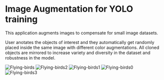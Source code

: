 # Image Augmentation for YOLO training

This application augments images to compensate for small image datasets.

User anotates the objects of interest and they automatically get randomly placed inside the same image with different color augmentations. All cloned objects are mirrored to increase variety and diversity in the dataset and robustness in the model.



![Flying-birds](https://github.com/hakam00ra/synthetic/assets/50047346/59b7987c-c700-4fe1-8a58-8609a1dc7cd3)
![Flying-birds2](https://github.com/hakam00ra/synthetic/assets/50047346/fe115de5-8a2c-4076-8845-5278bf03ae3e)
![Flying-birds1](https://github.com/hakam00ra/synthetic/assets/50047346/66dac0e3-0945-494c-a600-8719b3c91e46)
![Flying-birds0](https://github.com/hakam00ra/synthetic/assets/50047346/3a02ef68-7fe5-4a84-832b-3dcc3ff6350b)
![Flying-birds3](https://github.com/hakam00ra/synthetic/assets/50047346/ecc70547-aa8f-4dab-a428-f74060595874)
